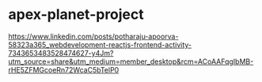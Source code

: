 # apex-planet-project

https://www.linkedin.com/posts/potharaju-apoorva-58323a365_webdevelopment-reactjs-frontend-activity-7343653483528474627-y4Jm?utm_source=share&utm_medium=member_desktop&rcm=ACoAAFqgIbMB-rHE5ZFMGcoeRn72WcaC5bTelP0
